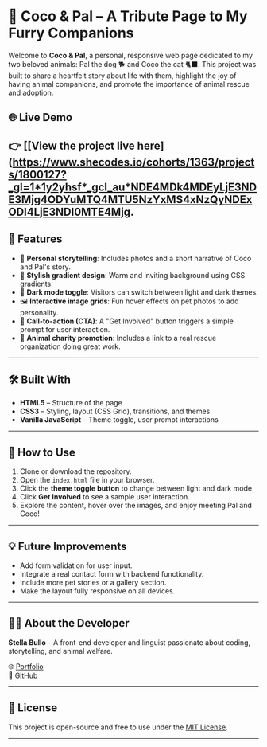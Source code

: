 # 🐾 Coco & Pal – A Tribute Page to My Furry Companions

Welcome to **Coco & Pal**, a personal, responsive web page dedicated to my two beloved animals: Pal the dog 🐕 and Coco the cat 🐈‍⬛. This project was built to share a heartfelt story about life with them, highlight the joy of having animal companions, and promote the importance of animal rescue and adoption.

## 🌐 Live Demo

👉 [[View the project live here](https://www.shecodes.io/cohorts/1363/projects/1800127?_gl=1*1y2yhsf*_gcl_au*NDE4MDk4MDEyLjE3NDE3Mjg4ODYuMTQ4MTU5NzYxMS4xNzQyNDExODI4LjE3NDI0MTE4Mjg.
---

## 📌 Features

- 💖 **Personal storytelling**: Includes photos and a short narrative of Coco and Pal's story.
- 🌈 **Stylish gradient design**: Warm and inviting background using CSS gradients.
- 🎨 **Dark mode toggle**: Visitors can switch between light and dark themes.
- 🖼️ **Interactive image grids**: Fun hover effects on pet photos to add personality.
- 📧 **Call-to-action (CTA)**: A "Get Involved" button triggers a simple prompt for user interaction.
- 🐾 **Animal charity promotion**: Includes a link to a real rescue organization doing great work.

---

## 🛠️ Built With

- **HTML5** – Structure of the page  
- **CSS3** – Styling, layout (CSS Grid), transitions, and themes  
- **Vanilla JavaScript** – Theme toggle, user prompt interactions

---

## 📂 How to Use

1. Clone or download the repository.
2. Open the `index.html` file in your browser.
3. Click the **theme toggle button** to change between light and dark mode.
4. Click **Get Involved** to see a sample user interaction.
5. Explore the content, hover over the images, and enjoy meeting Pal and Coco!

---

## 💡 Future Improvements

- Add form validation for user input.
- Integrate a real contact form with backend functionality.
- Include more pet stories or a gallery section.
- Make the layout fully responsive on all devices.

---

## 🙋‍♀️ About the Developer

**Stella Bullo** – A front-end developer and linguist passionate about coding, storytelling, and animal welfare.

🌐 [Portfolio](https://stellabullo.com/)  
🐙 [GitHub](https://github.com/Stella5791)

---

## 📄 License

This project is open-source and free to use under the [MIT License](LICENSE).

---

